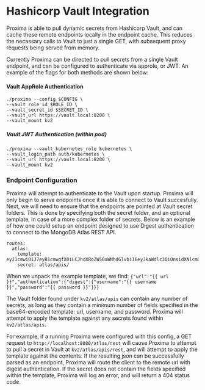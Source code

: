 # Hashicorp Vault Integration

Proxima is able to pull dynamic secrets from Hashicorp Vault, and can cache these remote endpoints locally in the endpoint cache. This reduces the necassary calls to Vault to just a single GET, with subsequent proxy requests being served from memory.

Currently Proxima can be directed to pull secrets from a single Vault endpoint, and can be configured to authenticate via approle, or JWT. An example of the flags for both methods are shown below:

#### Vault AppRole Authentication
```
./proxima --config $CONFIG \
--vault_role_id $ROLE_ID \
--vault_secret_id $SECRET_ID \
--vault_url https://vault.local:8200 \
--vault_mount kv2
```

##### Vault JWT Authentication (within pod)
```
./proxima --vault_kubernetes_role kubernetes \
--vault_login_path auth/kubernetes \
--vault_url https://vault.local:8200 \
--vault_mount kv2
```

### Endpoint Configuration

Proxima will attempt to authenticate to the Vault upon startup. Proxima will only begin to serve endpoints once it is able to connect to Vault succesfully. Next, we will need to ensure that the endpoints are pointed at Vault secret folders. This is done by specifying both the secret folder, and an optional template, in case of a more complex folder of secrets. Below is an example of how one could setup an endpoint designed to use Digest authentication to connect to the MongoDB Atlas REST API.

```
routes:
  atlas:
    template: eyJ1cmwiOiJ7eyB1cmwgfX0iLCJhdXRoZW50aWNhdGlvbiI6eyJkaWdlc3QiOnsidXNlcm5hbWUiOiJ7eyB1c2VybmFtZSB9fSIsInBhc3N3b3JkIjoie3sgcGFzc3dvcmQgfX0ifX19Cg==
    secret: atlas/apis/
```


When we unpack the example template, we find: `{"url":"{{ url }}","authentication":{"digest":{"username":"{{ username }}","password":"{{ password }}"}}}`

The Vault folder found under `kv2/atlas/apis` can contain any number of secrets, as long as they contain a minimum number of fields specified in the base64-encoded template: url, username, and password. Proxima will attempt to apply the template against any secrets found within `kv2/atlas/apis`. 

For example, if a running Proxima were configured with this config, a GET request to `http://localhost:8080/atlas/rest` will cause Proxima to attempt to pull a secret in Vault at `kv2/atlas/apis/rest`, and will attempt to apply the template against the contents. If the resulting json can be successfully parsed as an endpoint, Proxima will route the client to the remote url with digest authentication. If the secret does not contain the fields specified within the template, Proxima will log an error, and will return a 404 status code.

